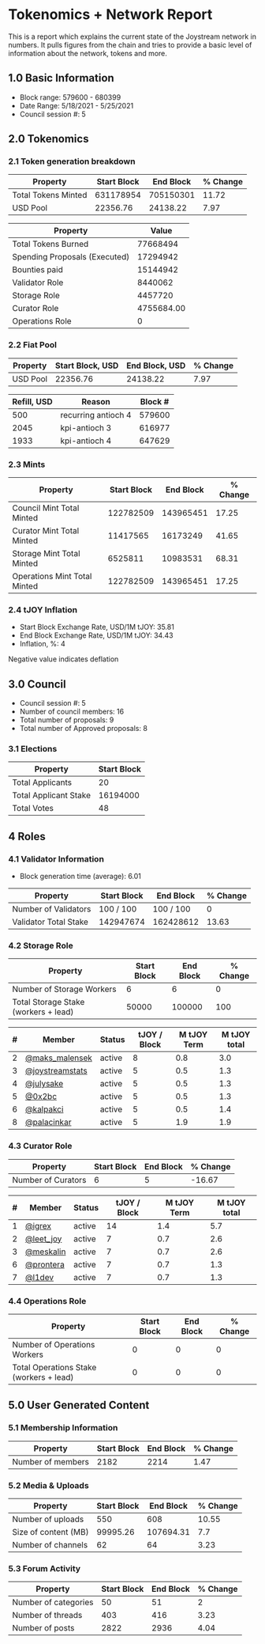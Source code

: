 # Tokenomics + Network Report
This is a report which explains the current state of the Joystream network in numbers. It pulls figures from the chain and tries to provide a basic level of information about the network, tokens and more. 

## 1.0 Basic Information
* Block range: 579600 - 680399
* Date Range: 5/18/2021 - 5/25/2021
* Council session #: 5

## 2.0 Tokenomics
### 2.1 Token generation breakdown
| Property            | Start Block | End Block | % Change |
|---------------------|--------------|--------------|----------|
| Total Tokens Minted |  631178954 | 705150301 | 11.72 |
| USD Pool |  22356.76 | 24138.22 | 7.97 |

| Property            | Value        |
|---------------------|--------------|
| Total Tokens Burned | 77668494 |
| Spending Proposals (Executed) | 17294942 |
| Bounties paid       | 15144942 |
| Validator Role      | 8440062 |
| Storage Role        | 4457720 |
| Curator Role        | 4755684.00 |
| Operations Role     | 0 |

### 2.2 Fiat Pool
| Property            | Start Block, USD | End Block, USD | % Change |
|---------------------|--------------|--------------|----------|
| USD Pool | 22356.76 | 24138.22 | 7.97 |

| Refill, USD | Reason | Block # |
|---------------------|--------------|--------------|
| 500 | recurring antioch 4 | 579600 |
| 2045 | kpi-antioch 3 | 616977 |
| 1933 | kpi-antioch 4 | 647629 |


### 2.3 Mints
| Property                    | Start Block           | End Block | % Change |
|-----------------------------|-----------------------|--------------|----------|
| Council Mint Total Minted   | 122782509  | 143965451 |17.25 |
| Curator Mint Total Minted   | 11417565 | 16173249 | 41.65 |
| Storage Mint Total Minted   | 6525811 | 10983531 | 68.31 |
| Operations Mint Total Minted | 122782509 | 143965451 | 17.25 |


### 2.4 tJOY Inflation

* Start Block Exchange Rate, USD/1M tJOY: 35.81
* End Block Exchange Rate, USD/1M tJOY: 34.43
* Inflation, %: 4

Negative value indicates deflation

## 3.0 Council
* Council session #: 5
* Number of council members: 16
* Total number of proposals: 9
* Total number of Approved proposals: 8

### 3.1 Elections
| Property                    | Start Block  |
|-----------------------------|--------------|
| Total Applicants            | 20 |
| Total Applicant Stake       | 16194000 |
| Total Votes                 | 48 |

## 4 Roles
### 4.1 Validator Information
* Block generation time (average): 6.01

| Property                   | Start Block | End Block | % Change |
|----------------------------|--------------|--------------|----------|
| Number of Validators       | 100 / 100 | 100 / 100 | 0 |
| Validator Total Stake      | 142947674 | 162428612 | 13.63 |


### 4.2 Storage Role
| Property                | Start Block | End Block | % Change |
|-------------------------|--------------|--------------|----------|
| Number of Storage Workers | 6 | 6 | 0 |
| Total Storage Stake (workers + lead) | 50000 | 100000 | 100 |

| # | Member | Status | tJOY / Block | M tJOY Term | M tJOY total |
|--|--|--|--|--|--|
| 2 | [@maks_malensek](https://pioneer.joystreamstats.live/#/members/maks_malensek) | active | 8 | 0.8 | 3.0 |
| 3 | [@joystreamstats](https://pioneer.joystreamstats.live/#/members/joystreamstats) | active | 5 | 0.5 | 1.3 |
| 4 | [@julysake](https://pioneer.joystreamstats.live/#/members/julysake) | active | 5 | 0.5 | 1.3 |
| 5 | [@0x2bc](https://pioneer.joystreamstats.live/#/members/0x2bc) | active | 5 | 0.5 | 1.3 |
| 6 | [@kalpakci](https://pioneer.joystreamstats.live/#/members/kalpakci) | active | 5 | 0.5 | 1.4 |
| 8 | [@palacinkar](https://pioneer.joystreamstats.live/#/members/palacinkar) | active | 5 | 1.9 | 1.9 |


### 4.3 Curator Role
| Property                | Start Block | End Block | % Change |
|-------------------------|--------------|--------------|----------|
| Number of Curators      | 6 | 5 | -16.67 |

| # | Member | Status | tJOY / Block | M tJOY Term | M tJOY total |
|--|--|--|--|--|--|
| 1 | [@igrex](https://pioneer.joystreamstats.live/#/members/igrex) | active | 14 | 1.4 | 5.7 |
| 2 | [@leet_joy](https://pioneer.joystreamstats.live/#/members/leet_joy) | active | 7 | 0.7 | 2.6 |
| 3 | [@meskalin](https://pioneer.joystreamstats.live/#/members/meskalin) | active | 7 | 0.7 | 2.6 |
| 6 | [@prontera](https://pioneer.joystreamstats.live/#/members/prontera) | active | 7 | 0.7 | 1.3 |
| 7 | [@l1dev](https://pioneer.joystreamstats.live/#/members/l1dev) | active | 7 | 0.7 | 1.3 |


### 4.4 Operations Role
| Property                | Start Block | End Block | % Change |
|-------------------------|--------------|--------------|----------|
| Number of Operations Workers      | 0 | 0 | 0 |
| Total Operations Stake (workers + lead) | 0 | 0 | 0 |



## 5.0 User Generated Content
### 5.1 Membership Information
| Property          | Start Block | End Block | % Change |
|-------------------|--------------|--------------|----------|
| Number of members | 2182|  2214 | 1.47 |

### 5.2 Media & Uploads
| Property                | Start Block | End Block | % Change |
|-------------------------|--------------|--------------|----------|
| Number of uploads       | 550 |608  | 10.55 |
| Size of content (MB)    | 99995.26 | 107694.31 | 7.7 |
| Number of channels      | 62 | 64 | 3.23 |

### 5.3 Forum Activity
| Property          | Start Block | End Block | % Change |
|-------------------|--------------|--------------|----------|
| Number of categories | 50 | 51 | 2 |
| Number of threads    | 403 | 416 | 3.23 |
| Number of posts      | 2822 | 2936 | 4.04 |
